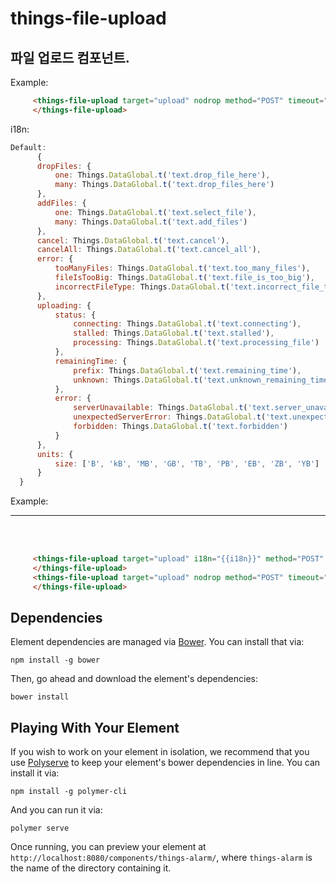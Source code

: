 # things-file-upload

## 파일 업로드 컴포넌트.


Example:

```html
     <things-file-upload target="upload" nodrop method="POST" timeout="300000" >
     </things-file-upload>
```
i18n:
```js
Default:
      {
      dropFiles: {
          one: Things.DataGlobal.t('text.drop_file_here'),
          many: Things.DataGlobal.t('text.drop_files_here')
      },
      addFiles: {
          one: Things.DataGlobal.t('text.select_file'),
          many: Things.DataGlobal.t('text.add_files')
      },
      cancel: Things.DataGlobal.t('text.cancel'),
      cancelAll: Things.DataGlobal.t('text.cancel_all'),
      error: {
          tooManyFiles: Things.DataGlobal.t('text.too_many_files'),
          fileIsTooBig: Things.DataGlobal.t('text.file_is_too_big'),
          incorrectFileType: Things.DataGlobal.t('text.incorrect_file_type')
      },
      uploading: {
          status: {
              connecting: Things.DataGlobal.t('text.connecting'),
              stalled: Things.DataGlobal.t('text.stalled'),
              processing: Things.DataGlobal.t('text.processing_file')
          },
          remainingTime: {
              prefix: Things.DataGlobal.t('text.remaining_time'),
              unknown: Things.DataGlobal.t('text.unknown_remaining_time')
          },
          error: {
              serverUnavailable: Things.DataGlobal.t('text.server_unavailable'),
              unexpectedServerError: Things.DataGlobal.t('text.unexpected_server_error'),
              forbidden: Things.DataGlobal.t('text.forbidden')
          }
      },
      units: {
          size: ['B', 'kB', 'MB', 'GB', 'TB', 'PB', 'EB', 'ZB', 'YB']
      }
  }

```
Example:


*****
</br></br>

```html
     <things-file-upload target="upload" i18n="{{i18n}}" method="POST" timeout="300000" >
     </things-file-upload>
     <things-file-upload target="upload" nodrop method="POST" timeout="300000" >
     </things-file-upload>
```

## Dependencies

Element dependencies are managed via [Bower](http://bower.io/). You can
install that via:

    npm install -g bower

Then, go ahead and download the element's dependencies:

    bower install

## Playing With Your Element

If you wish to work on your element in isolation, we recommend that you use
[Polyserve](https://github.com/PolymerLabs/polyserve) to keep your element's
bower dependencies in line. You can install it via:

    npm install -g polymer-cli

And you can run it via:

    polymer serve

Once running, you can preview your element at
`http://localhost:8080/components/things-alarm/`, where `things-alarm` is the name of the directory containing it.
